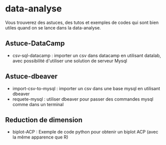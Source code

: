 # data-analyse

Vous trouverez des astuces, des tutos et exemples de codes qui sont bien utiles quand on se lance dans la data-analyse.

## Astuce-DataCamp

* csv-sql-datacamp : importer un csv dans datacamp en utilisant datalab, avec possibilité d'utiliser une solution de serveur Mysql

## Astuce-dbeaver

* import-csv-to-mysql : importer un csv dans une base mysql en utilisant dbeaver
* requete-mysql : utiliser dbeaver pour passer des commandes mysql comme dans un terminal

## Reduction de dimension

* biplot-ACP : Exemple de code python pour obtenir un biplot ACP (avec la même apparence que R)